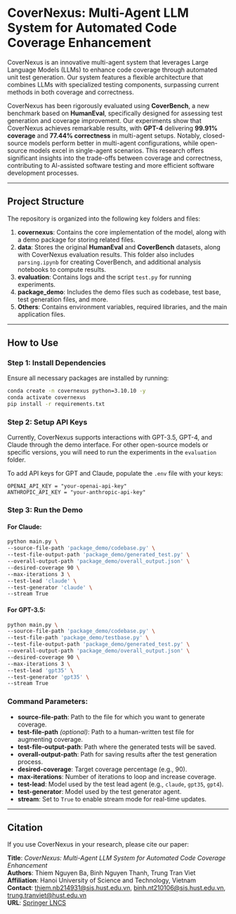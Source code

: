 # CoverNexus: Multi-Agent LLM System for Automated Code Coverage Enhancement

CoverNexus is an innovative multi-agent system that leverages Large Language Models (LLMs) to enhance code coverage through automated unit test generation. Our system features a flexible architecture that combines LLMs with specialized testing components, surpassing current methods in both coverage and correctness. 

CoverNexus has been rigorously evaluated using **CoverBench**, a new benchmark based on **HumanEval**, specifically designed for assessing test generation and coverage improvement. Our experiments show that CoverNexus achieves remarkable results, with **GPT-4** delivering **99.91% coverage** and **77.44% correctness** in multi-agent setups. Notably, closed-source models perform better in multi-agent configurations, while open-source models excel in single-agent scenarios. This research offers significant insights into the trade-offs between coverage and correctness, contributing to AI-assisted software testing and more efficient software development processes.

---

## Project Structure

The repository is organized into the following key folders and files:

1. **covernexus**: Contains the core implementation of the model, along with a demo package for storing related files.
2. **data**: Stores the original **HumanEval** and **CoverBench** datasets, along with CoverNexus evaluation results. This folder also includes `parsing.ipynb` for creating CoverBench, and additional analysis notebooks to compute results.
3. **evaluation**: Contains logs and the script `test.py` for running experiments.
4. **package_demo**: Includes the demo files such as codebase, test base, test generation files, and more.
5. **Others**: Contains environment variables, required libraries, and the main application files.

---

## How to Use

### Step 1: Install Dependencies

Ensure all necessary packages are installed by running:

```bash
conda create -n covernexus python=3.10.10 -y
conda activate covernexus
pip install -r requirements.txt
```

### Step 2: Setup API Keys

Currently, CoverNexus supports interactions with GPT-3.5, GPT-4, and Claude through the demo interface. For other open-source models or specific versions, you will need to run the experiments in the `evaluation` folder.

To add API keys for GPT and Claude, populate the `.env` file with your keys:

```plaintext
OPENAI_API_KEY = "your-openai-api-key"
ANTHROPIC_API_KEY = "your-anthropic-api-key"
```

### Step 3: Run the Demo

#### For Claude:

```bash
python main.py \
--source-file-path 'package_demo/codebase.py' \
--test-file-output-path 'package_demo/generated_test.py' \
--overall-output-path 'package_demo/overall_output.json' \
--desired-coverage 90 \
--max-iterations 3 \
--test-lead 'claude' \
--test-generator 'claude' \
--stream True
```

#### For GPT-3.5:

```bash
python main.py \
--source-file-path 'package_demo/codebase.py' \
--test-file-path 'package_demo/testbase.py' \
--test-file-output-path 'package_demo/generated_test.py' \
--overall-output-path 'package_demo/overall_output.json' \
--desired-coverage 90 \
--max-iterations 3 \
--test-lead 'gpt35' \
--test-generator 'gpt35' \
--stream True
```

### Command Parameters:
- **source-file-path**: Path to the file for which you want to generate coverage.
- **test-file-path** *(optional)*: Path to a human-written test file for augmenting coverage.
- **test-file-output-path**: Path where the generated tests will be saved.
- **overall-output-path**: Path for saving results after the test generation process.
- **desired-coverage**: Target coverage percentage (e.g., 90).
- **max-iterations**: Number of iterations to loop and increase coverage.
- **test-lead**: Model used by the test lead agent (e.g., `claude`, `gpt35`, `gpt4`).
- **test-generator**: Model used by the test generator agent.
- **stream**: Set to `True` to enable stream mode for real-time updates.

---

## Citation

If you use CoverNexus in your research, please cite our paper:

**Title**: *CoverNexus: Multi-Agent LLM System for Automated Code Coverage Enhancement*  
**Authors**: Thiem Nguyen Ba, Binh Nguyen Thanh, Trung Tran Viet  
**Affiliation**: Hanoi University of Science and Technology, Vietnam  
**Contact**: [thiem.nb214931@sis.hust.edu.vn](mailto:thiem.nb214931@sis.hust.edu.vn), [binh.nt210106@sis.hust.edu.vn](mailto:binh.nt210106@sis.hust.edu.vn), [trung.tranviet@hust.edu.vn](mailto:trung.tranviet@hust.edu.vn)  
**URL**: [Springer LNCS](http://www.springer.com/gp/computer-science/lncs)
